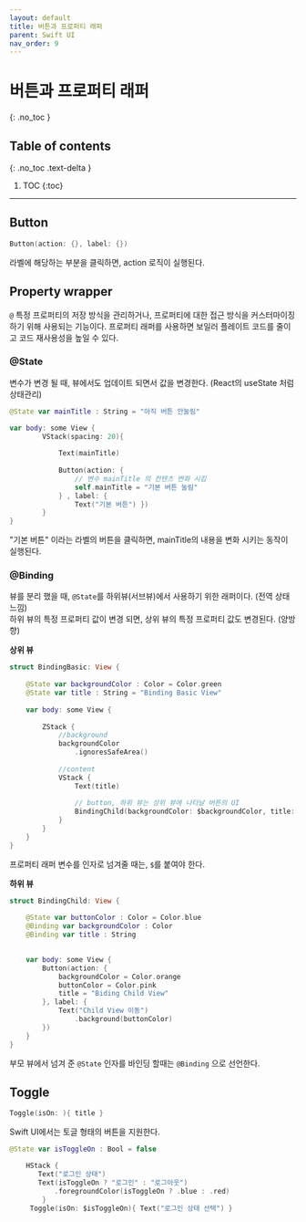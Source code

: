 ```yaml
---
layout: default
title: 버튼과 프로퍼티 래퍼 
parent: Swift UI
nav_order: 9
---
```



# 버튼과 프로퍼티 래퍼 
{: .no_toc }


## Table of contents
{: .no_toc .text-delta }

1. TOC
{:toc}

---


## Button

```swift
Button(action: {}, label: {})
```


라벨에 해당하는 부분을 클릭하면, action 로직이 실행된다. 


## Property wrapper

`@` 특정 프로퍼티의 저장 방식을 관리하거나, 프로퍼티에 대한 접근 방식을 커스터마이징 하기 위해 사용되는 기능이다. 프로퍼티 래퍼를 사용하면 
보일러 플레이트 코드를 줄이고 코드 재사용성을 높일 수 있다. 

### @State 

변수가 변경 될 때, 뷰에서도 업데이트 되면서 값을 변경한다. (React의 useState 처럼 상태관리)

```swift 
@State var mainTitle : String = "아직 버튼 안눌림"

var body: some View {
        VStack(spacing: 20){
           
            Text(mainTitle)
            
            Button(action: {
                // 변수 mainTitle 의 컨텐츠 변화 시킴
                self.mainTitle = "기본 버튼 눌림"
            } , label: {
                Text("기본 버튼") })
        }
}
```

"기본 버튼" 이라는 라벨의 버튼을 클릭하면, mainTitle의 내용을 변화 시키는 동작이 실행된다. 


### @Binding 

뷰를 분리 했을 때, `@State`를 하위뷰(서브뷰)에서 사용하기 위한 래퍼이다. (전역 상태 느낌) <br/>
하위 뷰의 특정 프로퍼티 값이 변경 되면, 상위 뷰의 특정 프로퍼티 값도 변경된다. (양방향) <br/>

**상위 뷰**

```swift
struct BindingBasic: View {
    
    @State var backgroundColor : Color = Color.green
    @State var title : String = "Binding Basic View"
    
    var body: some View {
        
        ZStack {
            //background
            backgroundColor
                .ignoresSafeArea()
            
            //content
            VStack {
                Text(title)
                
                // button, 하위 뷰는 상위 뷰에 나타날 버튼의 UI
                BindingChild(backgroundColor: $backgroundColor, title: $title)
            }
        }
    }
}
```

프로퍼티 래퍼 변수를 인자로 넘겨줄 때는, `$`를 붙여야 한다. 


**하위 뷰**


```swift
struct BindingChild: View {
    
    @State var buttonColor : Color = Color.blue
    @Binding var backgroundColor : Color
    @Binding var title : String

    
    var body: some View {
        Button(action: {
            backgroundColor = Color.orange
            buttonColor = Color.pink
            title = "Biding Child View"
        }, label: {
            Text("Child View 이동")
                .background(buttonColor)
        })
    }
}
```

부모 뷰에서 넘겨 준 `@State` 인자를 바인딩 할때는 `@Binding` 으로 선언한다. 

## Toggle

```swift
Toggle(isOn: ){ title }
``` 

Swift UI에서는 토글 형태의 버튼을 지원한다. 

```swift
@State var isToggleOn : Bool = false

    HStack {
       Text("로그인 상태")
       Text(isToggleOn ? "로그인" : "로그아웃")
           .foregroundColor(isToggleOn ? .blue : .red)
        }
     Toggle(isOn: $isToggleOn){ Text("로그인 상태 선택") }
```

